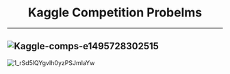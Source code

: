<h1 align='center' style="color:green>Kaggle-Competition-Codes</h1>
                          
## Kaggle Competition Probelms
------------------------------
![Kaggle-comps-e1495728302515](https://user-images.githubusercontent.com/42931974/71309291-43a0e400-242c-11ea-917c-de41add893bf.png)
--------------------------------------------------------
![1_rSd5lQYgvIh0yzPSJmIaYw](https://user-images.githubusercontent.com/42931974/71309292-48659800-242c-11ea-98a1-8f375db6a0f1.png)

